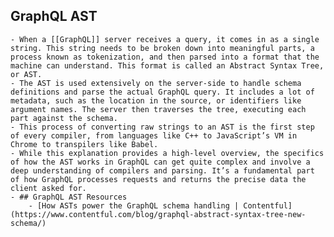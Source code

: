 ## GraphQL AST
	- When a [[GraphQL]] server receives a query, it comes in as a single string. This string needs to be broken down into meaningful parts, a process known as tokenization, and then parsed into a format that the machine can understand. This format is called an Abstract Syntax Tree, or AST.
	- The AST is used extensively on the server-side to handle schema definitions and parse the actual GraphQL query. It includes a lot of metadata, such as the location in the source, or identifiers like argument names. The server then traverses the tree, executing each part against the schema.
	- This process of converting raw strings to an AST is the first step of every compiler, from languages like C++ to JavaScript’s VM in Chrome to transpilers like Babel.
	- While this explanation provides a high-level overview, the specifics of how the AST works in GraphQL can get quite complex and involve a deep understanding of compilers and parsing. It’s a fundamental part of how GraphQL processes requests and returns the precise data the client asked for.
	- ## GraphQL AST Resources
		- [How ASTs power the GraphQL schema handling | Contentful](https://www.contentful.com/blog/graphql-abstract-syntax-tree-new-schema/)